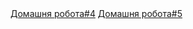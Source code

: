 <html>
	<head>
		<meta charset="UTF-8">
	</head>
	<body>
	<a href="index4.html">Домашня робота#4</a>
        <a href="Index5.html">Домашня робота#5</a>

	
</html>
